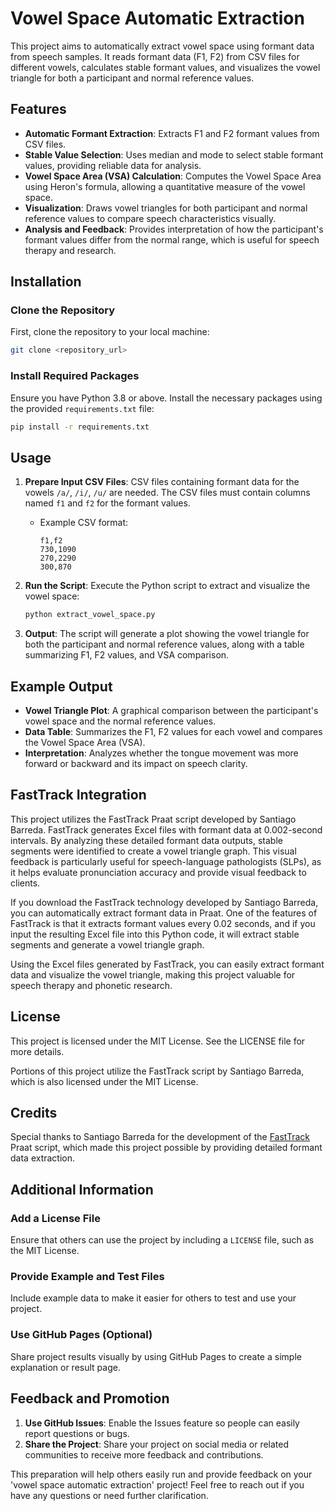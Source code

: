 # Vowel Space Automatic Extraction

This project aims to automatically extract vowel space using formant data from speech samples. It reads formant data (F1, F2) from CSV files for different vowels, calculates stable formant values, and visualizes the vowel triangle for both a participant and normal reference values.

## Features
- **Automatic Formant Extraction**: Extracts F1 and F2 formant values from CSV files.
- **Stable Value Selection**: Uses median and mode to select stable formant values, providing reliable data for analysis.
- **Vowel Space Area (VSA) Calculation**: Computes the Vowel Space Area using Heron's formula, allowing a quantitative measure of the vowel space.
- **Visualization**: Draws vowel triangles for both participant and normal reference values to compare speech characteristics visually.
- **Analysis and Feedback**: Provides interpretation of how the participant's formant values differ from the normal range, which is useful for speech therapy and research.

## Installation
### Clone the Repository
First, clone the repository to your local machine:
```sh
git clone <repository_url>
```

### Install Required Packages
Ensure you have Python 3.8 or above. Install the necessary packages using the provided `requirements.txt` file:
```sh
pip install -r requirements.txt
```

## Usage
1. **Prepare Input CSV Files**: CSV files containing formant data for the vowels `/a/`, `/i/`, `/u/` are needed. The CSV files must contain columns named `f1` and `f2` for the formant values.
   - Example CSV format:
     ```csv
     f1,f2
     730,1090
     270,2290
     300,870
     ```

2. **Run the Script**: Execute the Python script to extract and visualize the vowel space:
   ```sh
   python extract_vowel_space.py
   ```

3. **Output**: The script will generate a plot showing the vowel triangle for both the participant and normal reference values, along with a table summarizing F1, F2 values, and VSA comparison.

## Example Output
- **Vowel Triangle Plot**: A graphical comparison between the participant's vowel space and the normal reference values.
- **Data Table**: Summarizes the F1, F2 values for each vowel and compares the Vowel Space Area (VSA).
- **Interpretation**: Analyzes whether the tongue movement was more forward or backward and its impact on speech clarity.

## FastTrack Integration
This project utilizes the FastTrack Praat script developed by Santiago Barreda. FastTrack generates Excel files with formant data at 0.002-second intervals. By analyzing these detailed formant data outputs, stable segments were identified to create a vowel triangle graph. This visual feedback is particularly useful for speech-language pathologists (SLPs), as it helps evaluate pronunciation accuracy and provide visual feedback to clients.

If you download the FastTrack technology developed by Santiago Barreda, you can automatically extract formant data in Praat. One of the features of FastTrack is that it extracts formant values every 0.02 seconds, and if you input the resulting Excel file into this Python code, it will extract stable segments and generate a vowel triangle graph.

Using the Excel files generated by FastTrack, you can easily extract formant data and visualize the vowel triangle, making this project valuable for speech therapy and phonetic research.

## License
This project is licensed under the MIT License. See the LICENSE file for more details.

Portions of this project utilize the FastTrack script by Santiago Barreda, which is also licensed under the MIT License.

## Credits
Special thanks to Santiago Barreda for the development of the [FastTrack](https://github.com/santiagobarreda/FastTrack) Praat script, which made this project possible by providing detailed formant data extraction.

## Additional Information
### Add a License File
Ensure that others can use the project by including a `LICENSE` file, such as the MIT License.

### Provide Example and Test Files
Include example data to make it easier for others to test and use your project.

### Use GitHub Pages (Optional)
Share project results visually by using GitHub Pages to create a simple explanation or result page.

## Feedback and Promotion
1. **Use GitHub Issues**: Enable the Issues feature so people can easily report questions or bugs.
2. **Share the Project**: Share your project on social media or related communities to receive more feedback and contributions.

This preparation will help others easily run and provide feedback on your 'vowel space automatic extraction' project! Feel free to reach out if you have any questions or need further clarification.

